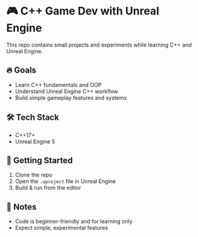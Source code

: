 # 🎮 C++ Game Dev with Unreal Engine

This repo contains small projects and experiments while learning C++ and Unreal Engine.

## 🔥 Goals
- Learn C++ fundamentals and OOP
- Understand Unreal Engine C++ workflow
- Build simple gameplay features and systems

## 🛠 Tech Stack
- C++17+
- Unreal Engine 5

## 🚀 Getting Started
1. Clone the repo  
2. Open the `.uproject` file in Unreal Engine  
3. Build & run from the editor

## 📌 Notes
- Code is beginner-friendly and for learning only  
- Expect simple, experimental features
